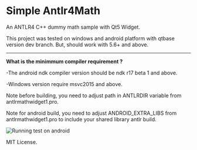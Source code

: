 # Simple Antlr4Math


 
An ANTLR4 C++ dummy math sample with Qt5 Widget.


This project was tested on windows and android platform with qtbase version dev branch. But, should work with 5.6+ and above.


-------------------------------
<b>What is the minimmum compiler requirement ?</b>


-The android ndk compiler version should be ndk r17 beta 1 and above. 

-Windows version require msvc2015 and above.

Note before building, you need to adjust path in ANTLRDIR variable from antlrmathwidget1.pro.

Note for android build, you need to adjust ANDROID_EXTRA_LIBS from antlrmathwidget1.pro to include 
your shared library antlr build.

 

![](file:////images/image.png "Running test on android")

MIT License.